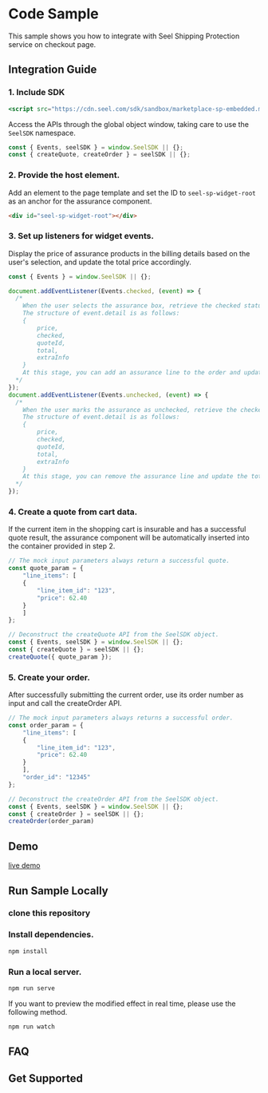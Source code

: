# Code Sample

This sample shows you how to integrate with Seel Shipping Protection service on checkout page.

## Integration Guide

### 1. **Include SDK**

```jsx
<script src="https://cdn.seel.com/sdk/sandbox/marketplace-sp-embedded.min.js"></script>
```

Access the APIs through the global object window, taking care to use the `SeelSDK` namespace.

```jsx
const { Events, seelSDK } = window.SeelSDK || {};
const { createQuote, createOrder } = seelSDK || {};
```

### 2. Provide the host element.

Add an element to the page template and set the ID to `seel-sp-widget-root` as an anchor for the assurance component.

```html
<div id="seel-sp-widget-root"></div>
```

### 3. Set up listeners for widget events.

Display the price of assurance products in the billing details based on the user's selection, and update the total price accordingly.

```jsx
const { Events } = window.SeelSDK || {};

document.addEventListener(Events.checked, (event) => {
  /*
	When the user selects the assurance box, retrieve the checked status and quote data from the event.detail object.
	The structure of event.detail is as follows:
	{
		price,
		checked,
		quoteId,
		total,
		extraInfo
	}
	At this stage, you can add an assurance line to the order and update the total accordingly.
  */
});
document.addEventListener(Events.unchecked, (event) => {
  /*
	When the user marks the assurance as unchecked, retrieve the checked status and quote data from event.detail.
	The structure of event.detail is as follows:
	{
		price,
		checked,
		quoteId,
		total,
		extraInfo
	}
	At this stage, you can remove the assurance line and update the total accordingly.
  */
});
```

### 4. Create a quote from cart data.

If the current item in the shopping cart is insurable and has a successful quote result, the assurance component will be automatically inserted into the container provided in step 2.

```jsx
// The mock input parameters always return a successful quote.
const quote_param = {
	"line_items": [
	{
		"line_item_id": "123",
		"price": 62.40
	}
	]
};

// Deconstruct the createQuote API from the SeelSDK object.
const { Events, seelSDK } = window.SeelSDK || {};
const { createQuote } = seelSDK || {};
createQuote({ quote_param });
```

### 5. Create your order.

After successfully submitting the current order, use its order number as input and call the createOrder API.

```jsx
// The mock input parameters always returns a successful order.
const order_param = {
	"line_items": [
	{
		"line_item_id": "123",
		"price": 62.40
	}
	],
	"order_id": "12345"
};

// Deconstruct the createOrder API from the SeelSDK object.
const { Events, seelSDK } = window.SeelSDK || {};
const { createOrder } = seelSDK || {};
createOrder(order_param)
```

## Demo

[live demo](https://page.seel.com/marketplace/shipping-assurance-sample/index.html)

## Run Sample Locally

### clone this repository

### Install dependencies.

```bash
npm install
```

### Run a local server.

```bash
npm run serve
```

If you want to preview the modified effect in real time, please use the following method. 

```bash
npm run watch
```

## FAQ

## Get Supported
